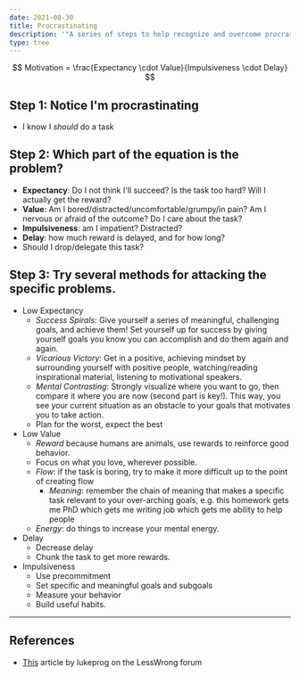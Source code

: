 ```yaml
---
date: 2021-08-30
title: Procrastinating
description: '"A series of steps to help recognize and overcome procrastination. Mainly, address the expectancy, value, impulsiveness, and delay related to the action in question."'
type: tree
---
```


$$ Motivation = \frac{Expectancy \cdot Value}{Impulsiveness \cdot Delay} $$

## Step 1: Notice I'm procrastinating
- I know I *should* do a task

## Step 2: Which part of the equation is the problem?
- **Expectancy**: Do I not think I'll succeed? Is the task too hard? Will I actually get the reward?
- **Value**: Am I bored/distracted/uncomfortable/grumpy/in pain? Am I nervous or afraid of the outcome? Do I care about the task?
- **Impulsiveness**: am I impatient? Distracted?
- **Delay**: how much reward is delayed, and for how long?
- Should I drop/delegate this task?

## Step 3: Try several methods for attacking the specific problems.
- Low Expectancy
	- *Success Spirals*: Give yourself a series of meaningful, challenging goals, and achieve them! Set yourself up for success by giving yourself goals you know you can accomplish and do them again and again.
	- *Vicarious Victory*: Get in a positive, achieving mindset by surrounding yourself with positive people, watching/reading inspirational material, listening to motivational speakers.
	- *Mental Contrasting*: Strongly visualize where you want to go, then compare it where you are now (second part is key!). This way, you see your current situation as an obstacle to your goals that motivates you to take action.
	- Plan for the worst, expect the best
- Low Value
	- *Reward* because humans are animals, use rewards to reinforce good behavior.
	- Focus on what you love, wherever possible.
	- *Flow*: if the task is boring, try to make it more difficult up to the point of creating flow
		- *Meaning*: remember the chain of meaning that makes a specific task relevant to your over-arching goals, e.g. this homework gets me PhD which gets me writing job which gets me ability to help people
	- *Energy*: do things to increase your mental energy.
- Delay
	- Decrease delay
	- Chunk the task to get more rewards.
- Impulsiveness
	- Use precommitment
	- Set specific and meaningful goals and subgoals
	- Measure your behavior
	- Build useful habits.

---
## References
- [This](https://www.lesswrong.com/posts/Ty2tjPwv8uyPK9vrz/my-algorithm-for-beating-procrastination) article by lukeprog on the LessWrong forum